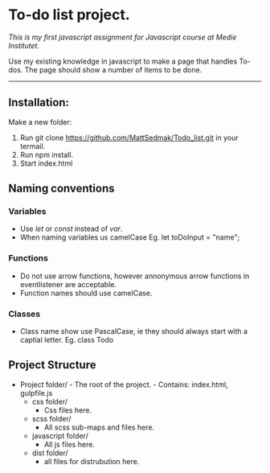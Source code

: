 # To-do list project.

_This is my first javascript assignment for Javascript course at Medie Institutet._

Use my existing knowledge in javascript to make a page that handles To-dos. The page should show a number of items to be done.

---

## Installation:

Make a new folder:

1. Run git clone https://github.com/MattSedmak/Todo_list.git in your termail.
2. Run npm install.
3. Start index.html

## Naming conventions

### Variables

- Use _let_ or _const_ instead of _var_.
- When naming variables us camelCase Eg. let toDoInput = "name";

### Functions

- Do not use arrow functions, however annonymous arrow functions in eventlistener are acceptable.
- Function names should use camelCase.

### Classes

- Class name show use PascalCase, ie they should always start with a captial letter. Eg. class Todo

## Project Structure

- Project folder/ - The root of the project. - Contains: index.html, gulpfile.js
  - css folder/
    - Css files here.
  - scss folder/
    - All scss sub-maps and files here.
  - javascript folder/
    - All js files here.
  - dist folder/
    - all files for distrubution here.
